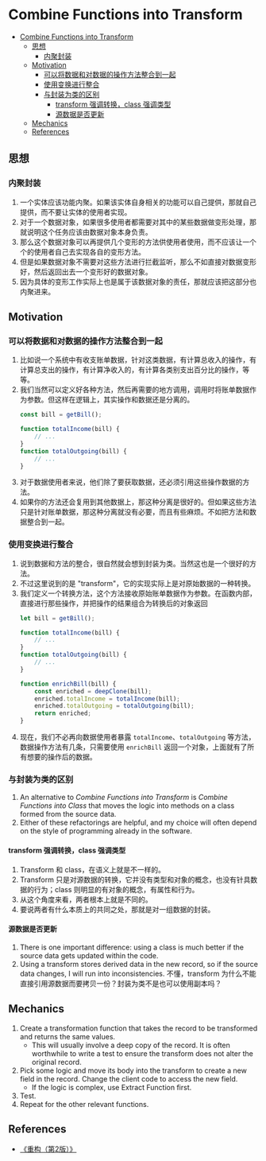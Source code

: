 # Combine Functions into Transform


<!-- TOC -->

- [Combine Functions into Transform](#combine-functions-into-transform)
    - [思想](#思想)
        - [内聚封装](#内聚封装)
    - [Motivation](#motivation)
        - [可以将数据和对数据的操作方法整合到一起](#可以将数据和对数据的操作方法整合到一起)
        - [使用变换进行整合](#使用变换进行整合)
        - [与封装为类的区别](#与封装为类的区别)
            - [transform 强调转换，class 强调类型](#transform-强调转换class-强调类型)
            - [源数据是否更新](#源数据是否更新)
    - [Mechanics](#mechanics)
    - [References](#references)

<!-- /TOC -->


## 思想
### 内聚封装
1. 一个实体应该功能内聚。如果该实体自身相关的功能可以自己提供，那就自己提供，而不要让实体的使用者实现。
2. 对于一个数据对象，如果很多使用者都需要对其中的某些数据做变形处理，那就说明这个任务应该由数据对象本身负责。
3. 那么这个数据对象可以再提供几个变形的方法供使用者使用，而不应该让一个个的使用者自己去实现各自的变形方法。
4. 但是如果数据对象不需要对这些方法进行拦截监听，那么不如直接对数据变形好，然后返回出去一个变形好的数据对象。
5. 因为具体的变形工作实际上也是属于该数据对象的责任，那就应该把这部分也内聚进来。


## Motivation
### 可以将数据和对数据的操作方法整合到一起
1. 比如说一个系统中有收支账单数据，针对这类数据，有计算总收入的操作，有计算总支出的操作，有计算净收入的，有计算各类别支出百分比的操作，等等。
2. 我们当然可以定义好各种方法，然后再需要的地方调用，调用时将账单数据作为参数。但这样在逻辑上，其实操作和数据还是分离的。
    ```js
    const bill = getBill();
    
    function totalIncome(bill) {
        // ...
    }
    function totalOutgoing(bill) {
        // ...
    }
    ```
3. 对于数据使用者来说，他们除了要获取数据，还必须引用这些操作数据的方法。
4. 如果你的方法还会复用到其他数据上，那这种分离是很好的。但如果这些方法只是针对账单数据，那这种分离就没有必要，而且有些麻烦。不如把方法和数据整合到一起。

### 使用变换进行整合
1. 说到数据和方法的整合，很自然就会想到封装为类。当然这也是一个很好的方法。
2. 不过这里说到的是 "transform"，它的实现实际上是对原始数据的一种转换。
3. 我们定义一个转换方法，这个方法接收原始账单数据作为参数。在函数内部，直接进行那些操作，并把操作的结果组合为转换后的对象返回
    ```js
    let bill = getBill();
    
    function totalIncome(bill) {
        // ...
    }
    function totalOutgoing(bill) {
        // ...
    }

    function enrichBill(bill) {
        const enriched = deepClone(bill);
        enriched.totalIncome = totalIncome(bill);
        enriched.totalOutgoing = totalOutgoing(bill);
        return enriched;
    }
    ```
4. 现在，我们不必再向数据使用者暴露 `totalIncome`、`totalOutgoing` 等方法，数据操作方法有几条，只需要使用 `enrichBill` 返回一个对象，上面就有了所有想要的操作后的数据。

### 与封装为类的区别
1. An alternative to *Combine Functions into Transform* is *Combine Functions into Class* that moves the logic into methods on a class formed from the source data. 
2. Either of these refactorings are helpful, and my choice will often depend on the style of programming already in the software. 

#### transform 强调转换，class 强调类型
1. Transform 和 class，在语义上就是不一样的。
2. Transform 只是对源数据的转换，它并没有类型和对象的概念，也没有针具数据的行为；class 则明显的有对象的概念，有属性和行为。
3. 从这个角度来看，两者根本上就是不同的。
4. 要说两者有什么本质上的共同之处，那就是对一组数据的封装。

#### 源数据是否更新
1. There is one important difference: using a class is much better if the source data gets updated within the code. 
2. Using a transform stores derived data in the new record, so if the source data changes, I will run into inconsistencies. 不懂，transform 为什么不能直接引用源数据而要拷贝一份？封装为类不是也可以使用副本吗？



## Mechanics
1. Create a transformation function that takes the record to be transformed and returns the same values.
    * This will usually involve a deep copy of the record. It is often worthwhile to write a test to ensure the transform does not alter the original record.
2. Pick some logic and move its body into the transform to create a new field in the record. Change the client code to access the new field.
    * If the logic is complex, use Extract Function first.
3. Test.
4. Repeat for the other relevant functions.


## References
* [《重构（第2版）》](https://book.douban.com/subject/33400354/)
